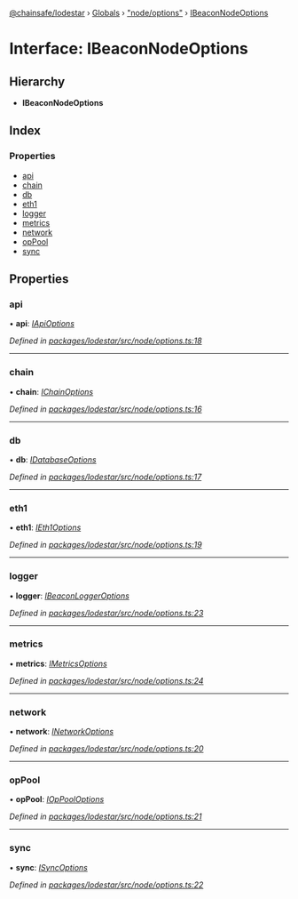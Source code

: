 [@chainsafe/lodestar](../README.md) › [Globals](../globals.md) › ["node/options"](../modules/_node_options_.md) › [IBeaconNodeOptions](_node_options_.ibeaconnodeoptions.md)

# Interface: IBeaconNodeOptions

## Hierarchy

* **IBeaconNodeOptions**

## Index

### Properties

* [api](_node_options_.ibeaconnodeoptions.md#api)
* [chain](_node_options_.ibeaconnodeoptions.md#chain)
* [db](_node_options_.ibeaconnodeoptions.md#db)
* [eth1](_node_options_.ibeaconnodeoptions.md#eth1)
* [logger](_node_options_.ibeaconnodeoptions.md#logger)
* [metrics](_node_options_.ibeaconnodeoptions.md#metrics)
* [network](_node_options_.ibeaconnodeoptions.md#network)
* [opPool](_node_options_.ibeaconnodeoptions.md#oppool)
* [sync](_node_options_.ibeaconnodeoptions.md#sync)

## Properties

###  api

• **api**: *[IApiOptions](_api_options_.iapioptions.md)*

*Defined in [packages/lodestar/src/node/options.ts:18](https://github.com/ChainSafe/lodestar/blob/0e426d2/packages/lodestar/src/node/options.ts#L18)*

___

###  chain

• **chain**: *[IChainOptions](_chain_options_.ichainoptions.md)*

*Defined in [packages/lodestar/src/node/options.ts:16](https://github.com/ChainSafe/lodestar/blob/0e426d2/packages/lodestar/src/node/options.ts#L16)*

___

###  db

• **db**: *[IDatabaseOptions](_db_options_.idatabaseoptions.md)*

*Defined in [packages/lodestar/src/node/options.ts:17](https://github.com/ChainSafe/lodestar/blob/0e426d2/packages/lodestar/src/node/options.ts#L17)*

___

###  eth1

• **eth1**: *[IEth1Options](_eth1_options_.ieth1options.md)*

*Defined in [packages/lodestar/src/node/options.ts:19](https://github.com/ChainSafe/lodestar/blob/0e426d2/packages/lodestar/src/node/options.ts#L19)*

___

###  logger

• **logger**: *[IBeaconLoggerOptions](_node_loggeroptions_.ibeaconloggeroptions.md)*

*Defined in [packages/lodestar/src/node/options.ts:23](https://github.com/ChainSafe/lodestar/blob/0e426d2/packages/lodestar/src/node/options.ts#L23)*

___

###  metrics

• **metrics**: *[IMetricsOptions](_metrics_options_.imetricsoptions.md)*

*Defined in [packages/lodestar/src/node/options.ts:24](https://github.com/ChainSafe/lodestar/blob/0e426d2/packages/lodestar/src/node/options.ts#L24)*

___

###  network

• **network**: *[INetworkOptions](_network_options_.inetworkoptions.md)*

*Defined in [packages/lodestar/src/node/options.ts:20](https://github.com/ChainSafe/lodestar/blob/0e426d2/packages/lodestar/src/node/options.ts#L20)*

___

###  opPool

• **opPool**: *[IOpPoolOptions](_oppool_options_.ioppooloptions.md)*

*Defined in [packages/lodestar/src/node/options.ts:21](https://github.com/ChainSafe/lodestar/blob/0e426d2/packages/lodestar/src/node/options.ts#L21)*

___

###  sync

• **sync**: *[ISyncOptions](_sync_options_.isyncoptions.md)*

*Defined in [packages/lodestar/src/node/options.ts:22](https://github.com/ChainSafe/lodestar/blob/0e426d2/packages/lodestar/src/node/options.ts#L22)*
